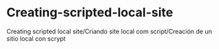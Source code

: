 # Creating-scripted-local-site
Creating scripted local site/Criando site local com script/Creación de un sitio local con scrypt
